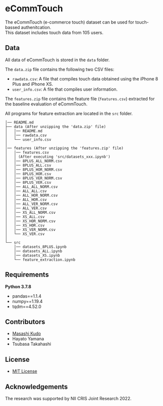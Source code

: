 # eCommTouch
The eCommTouch (e-commerce touch) dataset can be used for touch-bassed authenitcation.<br>
This dataset includes touch data from 105 users.


## Data
All data of eCommTouch is stored in the ```data``` folder.

The ```data.zip``` file contains the following two CSV files:
- ```rawdata.csv```: A file that compiles touch data obtained using the iPhone 8 Plus and iPhone XS.
- ```user_info.csv```: A file that compiles user information.

The ```features.zip``` file contains the feature file (```features.csv```) extracted for the baseline evaluation of eCommTouch.

All programs for feature extraction are located in the ```src``` folder.

```
│── README.md
├── data (After unzipping the 'data.zip' file)
│   │── README.md
│   │── rawdata.csv
│   └── user_info.csv
│
│── features (After unzipping the 'features.zip' file)
│   │── features.csv
│   │ (After executing 'src/datasets_xxx.ipynb')
│   │── 8PLUS_ALL_NORM.csv
│   │── 8PLUS_ALL.csv
│   │── 8PLUS_HOR_NORM.csv
│   │── 8PLUS_HOR.csv
│   │── 8PLUS_VER_NORM.csv
│   │── 8PLUS_VER.csv
│   │── ALL_ALL_NORM.csv
│   │── ALL_ALL.csv
│   │── ALL_HOR_NORM.csv
│   │── ALL_HOR.csv
│   │── ALL_VER_NORM.csv
│   │── ALL_VER.csv
│   │── XS_ALL_NORM.csv
│   │── XS_ALL.csv
│   │── XS_HOR_NORM.csv
│   │── XS_HOR.csv
│   │── XS_VER_NORM.csv
│   └── XS_VER.csv
│
└── src
    │── datasets_8PLUS.ipynb
    │── datasets_ALL.ipynb
    │── datasets_XS.ipynb
    └── feature_extraction.ipynb
```


## Requirements
**Python 3.7.8**
- pandas==1.1.4
- numpy==1.19.4
- tqdm==4.52.0


## Contributors
- [Masashi Kudo](https://orcid.org/0000-0002-1150-3565)
- Hayato Yamana
- Tsubasa Takahashi

## License
- [MIT License](./LICENSE)

## Acknowledgements
The research was supported by NII CRIS Joint Research 2022.
